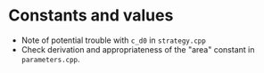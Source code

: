 # Constants and values

* Note of potential trouble with `c_d0` in `strategy.cpp`
* Check derivation and appropriateness of the "area" constant in
  `parameters.cpp`.
